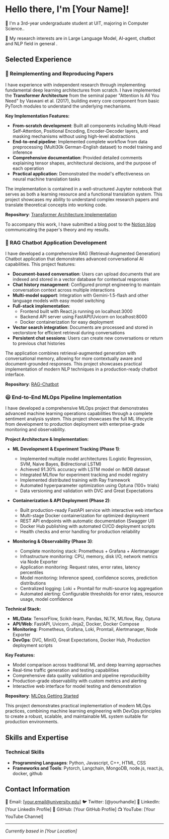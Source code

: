 # Hello there, I'm [Your Name]!

👤 I'm a 3rd-year undergraduate student at UIT, majoring in Computer Science..

🔬 My research interests are in Large Language Model, AI-agent, chatbot and NLP field in general .

<!-- 📚 I'm currently working towards my Master's Thesis in the field of [specific field] and [another specific area]. -->

<!-- 🤝 I am also interested in assisting others on their path in the world of [your field] and academia. -->

## Selected Experience

<!-- ### 🌐 Open Source Contributions -->

<!-- I have experience contributing to [Project Name] a large open-source project for [project description and purpose].

Moreover, I have published a [publication type] at the [Conference/Journal Name] and in the [Journal/Publication Name]. -->

<!-- (📝 Recently, I have submitted a second one.) -->

### 📄 Reimplementing and Reproducing Papers

I have experience with independent research through implementing fundamental deep learning architectures from scratch. I have implemented the **Transformer Architecture** from the seminal paper "Attention Is All You Need" by Vaswani et al. (2017), building every core component from basic PyTorch modules to understand the underlying mechanisms.

**Key Implementation Features:**

- **From-scratch development**: Built all components including Multi-Head Self-Attention, Positional Encoding, Encoder-Decoder layers, and masking mechanisms without using high-level abstractions
- **End-to-end pipeline**: Implemented complete workflow from data preprocessing (Multi30k German-English dataset) to model training and inference
- **Comprehensive documentation**: Provided detailed comments explaining tensor shapes, architectural decisions, and the purpose of each operation
- **Practical application**: Demonstrated the model's effectiveness on neural machine translation tasks

The implementation is contained in a well-structured Jupyter notebook that serves as both a learning resource and a functional translation system. This project showcases my ability to understand complex research papers and translate theoretical concepts into working code.

**Repository**: [Transformer Architecture Implementation](https://github.com/nth4002/Transformer-Architecture-Implementation)

To accompany this work, I have submitted a blog post to the [Notion blog](https://www.notion.so/Attention-is-all-you-need-explained-22de89630a7680f4a7b7feb57d52cff4?source=copy_link) communicating the paper's theory and my results.

### 🤖 RAG Chatbot Application Development

I have developed a comprehensive RAG (Retrieval-Augmented Generation) Chatbot application that demonstrates advanced conversational AI capabilities. This project features:

- **Document-based conversation**: Users can upload documents that are indexed and stored in a vector database for contextual responses
- **Chat history management**: Configured prompt engineering to maintain conversation context across multiple interactions
- **Multi-model support**: Integration with Gemini-1.5-flash and other language models with easy model switching
- **Full-stack implementation**:
  - Frontend built with React.js running on localhost:3000
  - Backend API server using FastAPI/Uvicorn on localhost:8000
  - Docker containerization for easy deployment
- **Vector search integration**: Documents are processed and stored in vectorstore for efficient retrieval during conversations
- **Persistent chat sessions**: Users can create new conversations or return to previous chat histories

The application combines retrieval-augmented generation with conversational memory, allowing for more contextually aware and document-grounded responses. This project showcases practical implementation of modern NLP techniques in a production-ready chatbot interface.

**Repository**: [RAG-Chatbot](https://github.com/nth4002/RAG-Chatbot-App-Project)

### 😃 End-to-End MLOps Pipeline Implementation

I have developed a comprehensive MLOps project that demonstrates advanced machine learning operations capabilities through a complete sentiment analysis system. This project showcases the full ML lifecycle from development to production deployment with enterprise-grade monitoring and observability.

**Project Architecture & Implementation:**

- **ML Development & Experiment Tracking (Phase 1)**:

  - Implemented multiple model architectures (Logistic Regression, SVM, Naive Bayes, Bidirectional LSTM)
  - Achieved 91.30% accuracy with LSTM model on IMDB dataset
  - Integrated MLflow for experiment tracking and model registry
  - Implemented distributed training with Ray framework
  - Automated hyperparameter optimization using Optuna (100+ trials)
  - Data versioning and validation with DVC and Great Expectations

- **Containerization & API Deployment (Phase 2)**:

  - Built production-ready FastAPI service with interactive web interface
  - Multi-stage Docker containerization for optimized deployment
  - REST API endpoints with automatic documentation (Swagger UI)
  - Docker Hub publishing with automated CI/CD deployment scripts
  - Health checks and error handling for production reliability

- **Monitoring & Observability (Phase 3)**:
  - Complete monitoring stack: Prometheus + Grafana + Alertmanager
  - Infrastructure monitoring: CPU, memory, disk I/O, network metrics via Node Exporter
  - Application monitoring: Request rates, error rates, latency percentiles
  - Model monitoring: Inference speed, confidence scores, prediction distributions
  - Centralized logging: Loki + Promtail for multi-source log aggregation
  - Automated alerting: Configurable thresholds for error rates, resource usage, model confidence

**Technical Stack:**

- **ML/Data**: TensorFlow, Scikit-learn, Pandas, NLTK, MLflow, Ray, Optuna
- **API/Web**: FastAPI, Uvicorn, Jinja2, Docker, Docker Compose
- **Monitoring**: Prometheus, Grafana, Loki, Promtail, Alertmanager, Node Exporter
- **DevOps**: DVC, MinIO, Great Expectations, Docker Hub, Production deployment scripts

**Key Features:**

- Model comparison across traditional ML and deep learning approaches
- Real-time traffic generation and testing capabilities
- Comprehensive data quality validation and pipeline reproducibility
- Production-grade observability with custom metrics and alerting
- Interactive web interface for model testing and demonstration

**Repository**: [MLOps Getting Started](https://github.com/PTD504/MLOps-getting-started)

This project demonstrates practical implementation of modern MLOps practices, combining machine learning engineering with DevOps principles to create a robust, scalable, and maintainable ML system suitable for production environments.

<!-- ## Professional Experience -->

<!-- Additionally, I have professional experience working as an [Job Title] at the [Institution/Company Name]. -->
<!-- There I work on [specific work description and technologies used]. -->

<!-- ## Teaching and Community Contributions

To further contribute to the [Field/Community Name], I have been involved in [teaching/mentoring activities] and [other contributions].

I have experience in [specific teaching areas] and have helped [number] students with [specific subjects/areas]. -->

## Skills and Expertise

### Technical Skills

- **Programming Languages**: Python, Javascript, C++, HTML, CSS
- **Frameworks and Tools**: Pytorch, Langchain, MongoDB, node.js, react.js, docker, github
<!-- - **Research Methods**: [Research methodologies] -->

<!-- ### Research Areas -->

<!-- - [Research Area 1] -->
<!-- - [Research Area 2] -->
<!-- - [Research Area 3] -->

<!-- ## Publications and Presentations -->

<!-- ### Recent Publications -->

<!-- - [Publication Title]. _[Journal/Conference Name]_. [Year]. -->
<!-- - [Another Publication Title]. _[Journal/Conference Name]_. [Year]. -->

<!-- ### Conference Presentations -->

<!-- - [Presentation Title]. [Conference Name], [Location], [Date]. -->
<!-- - [Another Presentation Title]. [Conference Name], [Location], [Date]. -->

## Contact Information

📧 Email: [your.email@university.edu]
🐦 Twitter: [@yourhandle]
💼 LinkedIn: [Your LinkedIn Profile]
🐙 GitHub: [Your GitHub Profile]
📺 YouTube: [Your YouTube Channel]

---

_Currently based in [Your Location]_
